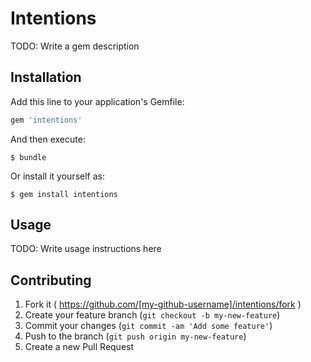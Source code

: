 # Intentions

TODO: Write a gem description

## Installation

Add this line to your application's Gemfile:

```ruby
gem 'intentions'
```

And then execute:

    $ bundle

Or install it yourself as:

    $ gem install intentions

## Usage

TODO: Write usage instructions here

## Contributing

1. Fork it ( https://github.com/[my-github-username]/intentions/fork )
2. Create your feature branch (`git checkout -b my-new-feature`)
3. Commit your changes (`git commit -am 'Add some feature'`)
4. Push to the branch (`git push origin my-new-feature`)
5. Create a new Pull Request
